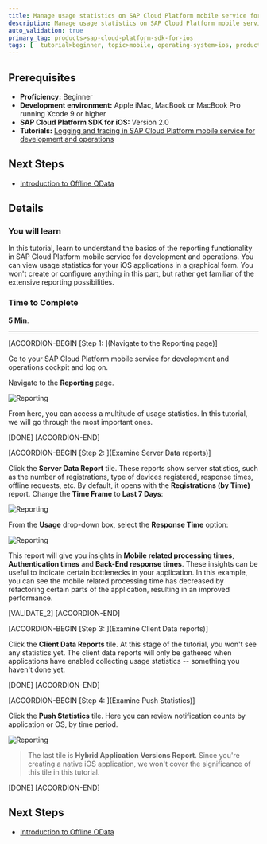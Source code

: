 ```yaml
---
title: Manage usage statistics on SAP Cloud Platform mobile service for development and operations
description: Manage usage statistics on SAP Cloud Platform mobile service for development and operations.
auto_validation: true
primary_tag: products>sap-cloud-platform-sdk-for-ios
tags: [  tutorial>beginner, topic>mobile, operating-system>ios, products>sap-cloud-platform, products>sap-cloud-platform-sdk-for-ios ]
---
```

## Prerequisites  
 - **Proficiency:** Beginner
 - **Development environment:** Apple iMac, MacBook or MacBook Pro running Xcode 9 or higher
 - **SAP Cloud Platform SDK for iOS:** Version 2.0
 - **Tutorials:** [Logging and tracing in SAP Cloud Platform mobile service for development and operations](https://www.sap.com/developer/tutorials/fiori-ios-hcpms-logging.html)

## Next Steps
 - [Introduction to Offline OData](https://www.sap.com/developer/tutorials/fiori-ios-hcpms-offline-odata-introduction.html)

## Details
### You will learn  
In this tutorial, learn to understand the basics of the reporting functionality in SAP Cloud Platform mobile service for development and operations. You can view usage statistics for your iOS applications in a graphical form. You won't create or configure anything in this part, but rather get familiar of the extensive reporting possibilities.

### Time to Complete
**5 Min**.

---

[ACCORDION-BEGIN [Step 1: ](Navigate to the Reporting page)]

Go to your SAP Cloud Platform mobile service for development and operations cockpit and log on.

Navigate to the **Reporting** page.

![Reporting](fiori-ios-hcpms-setup-01.png)

From here, you can access a multitude of usage statistics. In this tutorial, we will go through the most important ones.

[DONE]
[ACCORDION-END]

[ACCORDION-BEGIN [Step 2: ](Examine Server Data reports)]

Click the **Server Data Report** tile. These reports show server statistics, such as the number of registrations, type of devices registered, response times, offline requests, etc. By default, it opens with the **Registrations (by Time)** report. Change the **Time Frame** to **Last 7 Days**:

![Reporting](fiori-ios-hcpms-setup-02.png)

From the **Usage** drop-down box, select the **Response Time** option:

![Reporting](fiori-ios-hcpms-setup-03.png)

This report will give you insights in **Mobile related processing times**, **Authentication times** and **Back-End response times**. These insights can be useful to indicate certain bottlenecks in your application. In this example, you can see the mobile related processing time has decreased by refactoring certain parts of the application, resulting in an improved performance.


[VALIDATE_2]
[ACCORDION-END]

[ACCORDION-BEGIN [Step 3: ](Examine Client Data reports)]

Click the **Client Data Reports** tile. At this stage of the tutorial, you won't see any statistics yet. The client data reports will only be gathered when applications have enabled collecting usage statistics -- something you haven't done yet.


[DONE]
[ACCORDION-END]

[ACCORDION-BEGIN [Step 4: ](Examine Push Statistics)]

Click the **Push Statistics** tile. Here you can review notification counts by application or OS, by time period.

![Reporting](fiori-ios-hcpms-setup-04.png)

> The last tile is **Hybrid Application Versions Report**. Since you're creating a native iOS application, we won't cover the significance of this tile in this tutorial.


[DONE]
[ACCORDION-END]

## Next Steps
- [Introduction to Offline OData](https://www.sap.com/developer/tutorials/fiori-ios-hcpms-offline-odata-introduction.html)
